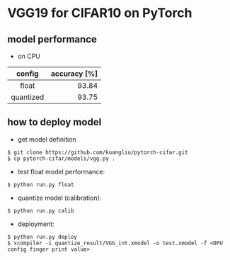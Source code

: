 # VGG19 for CIFAR10 on PyTorch

## model performance

- on CPU

| config    | accuracy [%] |
|:---------:|-------------:|
| float     |        93.84 |
| quantized |        93.75 |

## how to deploy model

- get model definition

```shell
$ git clone https://github.com/kuangliu/pytorch-cifar.git
$ cp pytorch-cifar/models/vgg.py .
```

- test float model performance:

```shell
$ python run.py float
```

- quantize model (calibration):

```shell
$ python run.py calib
```

- deployment:

```shell
$ python run.py deploy
$ xcompiler -i quantize_result/VGG_int.xmodel -o test.xmodel -f <DPU config finger print value>
```
